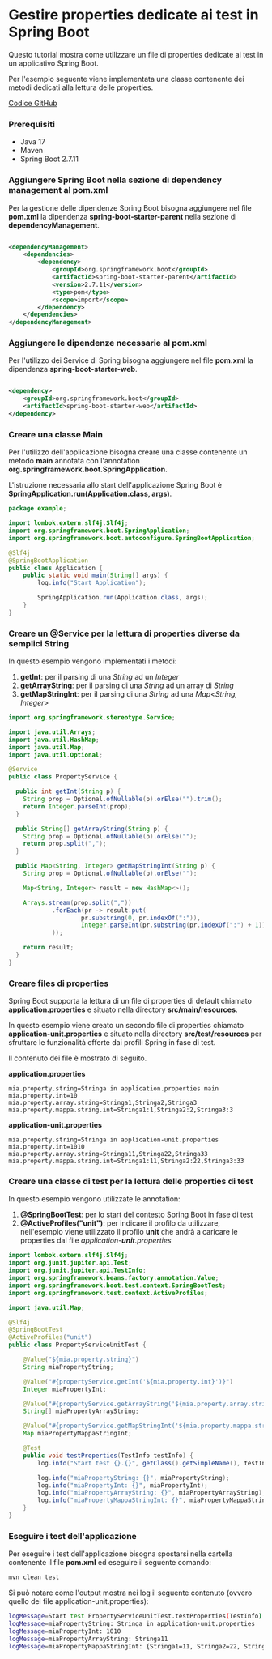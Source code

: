 # Gestire properties dedicate ai test in Spring Boot

Questo tutorial mostra come utilizzare un file di properties dedicate ai test in un applicativo Spring Boot.

Per l'esempio seguente viene implementata una classe contenente dei metodi dedicati alla lettura delle properties.

[Codice GitHub](https://github.com/leogioia/tutorial/tree/master/java/gestire-properties-dedicate-ai-test-in-spring-boot)

### Prerequisiti

- Java 17
- Maven
- Spring Boot 2.7.11

### Aggiungere Spring Boot nella sezione di dependency management al pom.xml

Per la gestione delle dipendenze Spring Boot bisogna aggiungere nel file **pom.xml** la dipendenza **spring-boot-starter-parent** nella sezione di **dependencyManagement**.

```xml

<dependencyManagement>
    <dependencies>
        <dependency>
            <groupId>org.springframework.boot</groupId>
            <artifactId>spring-boot-starter-parent</artifactId>
            <version>2.7.11</version>
            <type>pom</type>
            <scope>import</scope>
        </dependency>
    </dependencies>
</dependencyManagement>
```

### Aggiungere le dipendenze necessarie al pom.xml

Per l'utilizzo dei Service di Spring bisogna aggiungere nel file **pom.xml** la dipendenza **spring-boot-starter-web**.

```xml

<dependency>
    <groupId>org.springframework.boot</groupId>
    <artifactId>spring-boot-starter-web</artifactId>
</dependency>
```

### Creare una classe Main

Per l'utilizzo dell'applicazione bisogna creare una classe contenente un metodo **main** annotata con l'annotation **org.springframework.boot.SpringApplication**.

L'istruzione necessaria allo start dell'applicazione Spring Boot è **SpringApplication.run(Application.class, args)**.

```java
package example;

import lombok.extern.slf4j.Slf4j;
import org.springframework.boot.SpringApplication;
import org.springframework.boot.autoconfigure.SpringBootApplication;

@Slf4j
@SpringBootApplication
public class Application {
    public static void main(String[] args) {
        log.info("Start Application");

        SpringApplication.run(Application.class, args);
    }
}
```

### Creare un @Service per la lettura di properties diverse da semplici String

In questo esempio vengono implementati i metodi:

1. **getInt**: per il parsing di una _String_ ad un _Integer_
2. **getArrayString**: per il parsing di una _String_ ad un array di _String_
3. **getMapStringInt**: per il parsing di una _String_ ad una _Map<String, Integer>_

```java
import org.springframework.stereotype.Service;

import java.util.Arrays;
import java.util.HashMap;
import java.util.Map;
import java.util.Optional;

@Service
public class PropertyService {

  public int getInt(String p) {
    String prop = Optional.ofNullable(p).orElse("").trim();
    return Integer.parseInt(prop);
  }

  public String[] getArrayString(String p) {
    String prop = Optional.ofNullable(p).orElse("");
    return prop.split(",");
  }

  public Map<String, Integer> getMapStringInt(String p) {
    String prop = Optional.ofNullable(p).orElse("");

    Map<String, Integer> result = new HashMap<>();

    Arrays.stream(prop.split(","))
            .forEach(pr -> result.put(
                    pr.substring(0, pr.indexOf(":")),
                    Integer.parseInt(pr.substring(pr.indexOf(":") + 1))
            ));

    return result;
  }
}
```

### Creare files di properties

Spring Boot supporta la lettura di un file di properties di default chiamato **application.properties** e situato nella
directory **src/main/resources**.

In questo esempio viene creato un secondo file di properties chiamato **application-unit.properties** e situato nella
directory **src/test/resources** per sfruttare le funzionalità offerte dai profili Spring in fase di test.

Il contenuto dei file è mostrato di seguito.

**application.properties**

```properties
mia.property.string=Stringa in application.properties main
mia.property.int=10
mia.property.array.string=Stringa1,Stringa2,Stringa3
mia.property.mappa.string.int=Stringa1:1,Stringa2:2,Stringa3:3
```

**application-unit.properties**

```properties
mia.property.string=Stringa in application-unit.properties
mia.property.int=1010
mia.property.array.string=Stringa11,Stringa22,Stringa33
mia.property.mappa.string.int=Stringa1:11,Stringa2:22,Stringa3:33
```

### Creare una classe di test per la lettura delle properties di test

In questo esempio vengono utilizzate le annotation:

1. **@SpringBootTest**: per lo start del contesto Spring Boot in fase di test
2. **@ActiveProfiles("unit")**: per indicare il profilo da utilizzare, nell'esempio viene utilizzato il profilo **unit** che andrà a caricare le properties dal file _application-**unit**.properties_

```java
import lombok.extern.slf4j.Slf4j;
import org.junit.jupiter.api.Test;
import org.junit.jupiter.api.TestInfo;
import org.springframework.beans.factory.annotation.Value;
import org.springframework.boot.test.context.SpringBootTest;
import org.springframework.test.context.ActiveProfiles;

import java.util.Map;

@Slf4j
@SpringBootTest
@ActiveProfiles("unit")
public class PropertyServiceUnitTest {

    @Value("${mia.property.string}")
    String miaPropertyString;

    @Value("#{propertyService.getInt('${mia.property.int}')}")
    Integer miaPropertyInt;

    @Value("#{propertyService.getArrayString('${mia.property.array.string}')}")
    String[] miaPropertyArrayString;

    @Value("#{propertyService.getMapStringInt('${mia.property.mappa.string.int}')}")
    Map miaPropertyMappaStringInt;

    @Test
    public void testProperties(TestInfo testInfo) {
        log.info("Start test {}.{}", getClass().getSimpleName(), testInfo.getDisplayName());

        log.info("miaPropertyString: {}", miaPropertyString);
        log.info("miaPropertyInt: {}", miaPropertyInt);
        log.info("miaPropertyArrayString: {}", miaPropertyArrayString);
        log.info("miaPropertyMappaStringInt: {}", miaPropertyMappaStringInt);
    }
}
```

### Eseguire i test dell'applicazione

Per eseguire i test dell'applicazione bisogna spostarsi nella cartella contenente il file **pom.xml** ed eseguire il seguente
comando:

```bash
mvn clean test
```

Si può notare come l'output mostra nei log il seguente contenuto (ovvero quello del file application-unit.properties):

```bash
logMessage=Start test PropertyServiceUnitTest.testProperties(TestInfo)
logMessage=miaPropertyString: Stringa in application-unit.properties
logMessage=miaPropertyInt: 1010
logMessage=miaPropertyArrayString: Stringa11
logMessage=miaPropertyMappaStringInt: {Stringa1=11, Stringa2=22, Stringa3=33}
```